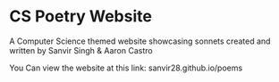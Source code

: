 # CS Poetry Website

A Computer Science themed website showcasing sonnets created and written by Sanvir Singh & Aaron Castro

You Can view the website at this link: sanvir28.github.io/poems
